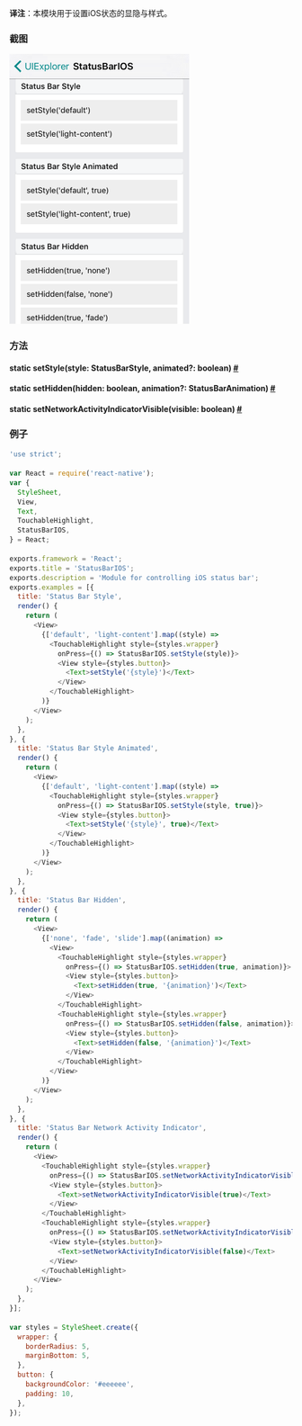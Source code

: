 __译注__：本模块用于设置iOS状态的显隐与样式。

### 截图
![statusbarios](img/api/statusbarios.png)

### 方法


<div class="props">
	<div class="prop"><h4 class="propTitle"><a class="anchor" name="setstyle"></a><span class="propType">static </span>setStyle<span class="propType">(style: StatusBarStyle, animated?: boolean)</span> <a class="hash-link" href="#setstyle">#</a></h4></div>
	<div class="prop"><h4 class="propTitle"><a class="anchor" name="sethidden"></a><span class="propType">static </span>setHidden<span class="propType">(hidden: boolean, animation?: StatusBarAnimation)</span> <a class="hash-link" href="#sethidden">#</a></h4></div>
	<div class="prop"><h4 class="propTitle"><a class="anchor" name="setnetworkactivityindicatorvisible"></a><span class="propType">static </span>setNetworkActivityIndicatorVisible<span class="propType">(visible: boolean)</span> <a class="hash-link" href="#setnetworkactivityindicatorvisible">#</a></h4></div>
</div>

### 例子

```javascript
'use strict';

var React = require('react-native');
var {
  StyleSheet,
  View,
  Text,
  TouchableHighlight,
  StatusBarIOS,
} = React;

exports.framework = 'React';
exports.title = 'StatusBarIOS';
exports.description = 'Module for controlling iOS status bar';
exports.examples = [{
  title: 'Status Bar Style',
  render() {
    return (
      <View>
        {['default', 'light-content'].map((style) =>
          <TouchableHighlight style={styles.wrapper}
            onPress={() => StatusBarIOS.setStyle(style)}>
            <View style={styles.button}>
              <Text>setStyle('{style}')</Text>
            </View>
          </TouchableHighlight>
        )}
      </View>
    );
  },
}, {
  title: 'Status Bar Style Animated',
  render() {
    return (
      <View>
        {['default', 'light-content'].map((style) =>
          <TouchableHighlight style={styles.wrapper}
            onPress={() => StatusBarIOS.setStyle(style, true)}>
            <View style={styles.button}>
              <Text>setStyle('{style}', true)</Text>
            </View>
          </TouchableHighlight>
        )}
      </View>
    );
  },
}, {
  title: 'Status Bar Hidden',
  render() {
    return (
      <View>
        {['none', 'fade', 'slide'].map((animation) =>
          <View>
            <TouchableHighlight style={styles.wrapper}
              onPress={() => StatusBarIOS.setHidden(true, animation)}>
              <View style={styles.button}>
                <Text>setHidden(true, '{animation}')</Text>
              </View>
            </TouchableHighlight>
            <TouchableHighlight style={styles.wrapper}
              onPress={() => StatusBarIOS.setHidden(false, animation)}>
              <View style={styles.button}>
                <Text>setHidden(false, '{animation}')</Text>
              </View>
            </TouchableHighlight>
          </View>
        )}
      </View>
    );
  },
}, {
  title: 'Status Bar Network Activity Indicator',
  render() {
    return (
      <View>
        <TouchableHighlight style={styles.wrapper}
          onPress={() => StatusBarIOS.setNetworkActivityIndicatorVisible(true)}>
          <View style={styles.button}>
            <Text>setNetworkActivityIndicatorVisible(true)</Text>
          </View>
        </TouchableHighlight>
        <TouchableHighlight style={styles.wrapper}
          onPress={() => StatusBarIOS.setNetworkActivityIndicatorVisible(false)}>
          <View style={styles.button}>
            <Text>setNetworkActivityIndicatorVisible(false)</Text>
          </View>
        </TouchableHighlight>
      </View>
    );
  },
}];

var styles = StyleSheet.create({
  wrapper: {
    borderRadius: 5,
    marginBottom: 5,
  },
  button: {
    backgroundColor: '#eeeeee',
    padding: 10,
  },
});
```